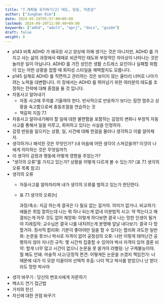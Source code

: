 ```yaml
---
title: "7.계획을 유지하기(2) 태도, 믿음, 자존감"
author: ["Junghan Kim"]
date: 2024-05-18T05:57:00+09:00
lastmod: 2024-09-20T12:00:40+09:00
keywords: ["adhd", "adult", "aprj", "docs", "guide"]
draft: false
weight: 8
---
```


<!--more-->

-   p143 비록 ADHD 가 왜곡된 사고 양상에 의해 생기는 것은 아니지만, ADHD 를 가지고 사는 삶의 과정에서 때때로 비관적인 태도와 부정적인 자아상이 나타나는 것은 놀라운 일이 아닙니다. ADHD 를 가진 성인은 생활 스트레스 요인이나 실패할 위험이 있는 어떤 상황을 접할 때 회피성 스타일을 채택할지도 모릅니다.
-   p145 실제로 ADHD 를 직면하고 관리하는 것은 보이지 않는 울타리 너머로 나아가려는 노력을 대변합니다. 이 장에서는 ADHD 를 뛰어넘기 위한 여러분의 태도를 조정하는 전략에 대해 중점을 둘 것 입니다.
-   자동사고 알아내기
    -   자동 사고에 주의를 기울여야 한다. 반사적으로 반응하기 보다는 잠깐 멈추고 상황을 숙고함으로써 충동조절을 연습하는 것
    -   책갈피 지침 7.1
-   자동사고 알아내기해야 할 일에 대한 불편함을 포함하는 감정의 변화나 부정적 자동사고를 통해서 일을 미루고, 회피하고 있다는 사실을 인정하자.
-   감정 반응을 일으키는 상황, 일, 사건에 대해 한걸음 물러나 생각하고 이를 알아채자.
-   생각하거나 해석한 것은 무엇인가? (내 마음에 어떤 생각이 스쳐갔을까? 이것이 나에게 의미하는 것은 무엇일까?)
-   이 생각이 감정과 행동에 어떻게 영향을 주었는가?
-   “생각의 오류”를 가지고 있는가? 상황을 어떻게 다르게 볼 수 있는가? (표 7.1 생각의 오류 목록 참고)
-   생각의 오류
    -   자동사고를 알아차리며 내가 생각의 오류를 범하고 있는가 판단한다.
    -   표 7.1 생각의 오류[h]

        <div class="hint">

        과장/축소: 지금 하는게 결국은 다 필요 없는 걸거야. 의미가 없거나. 비교하기: 애들은 취업 잘하는데 나는 뭐 하나 되는게 없네 이분법적 사고: 약 먹는다고 해결되는게 아무 것도 없어 재앙화: 이렇게 하다보면 결국 나는 망한 인생이 될거야 지레짐작: 교수님은 결국 나를 내치려는게 분명해 앞날 내다보기: 결국 다 망할거야. 정서적 합리화: 기분이 좋아야만 일을 할 수 있다는 합리화 과도한 일반화: 논문을 못쓰니 박사로 자격이 없어 공정성의 오류: 나만 이렇게 태어난건 공평하지 않아 지나친 규칙: 몇 시간씩 집중할 수 있어야 박사 자격이 있어 결론 비약: 할게 너무 많고 시간이 없으니 논문을 못 쓸거야 라벨링: 난 구제불능이야. 뭘 해도 안돼. 마술적 사고/긍정적 편견: 어떻게든 논문을 쓰겠지 책임전가: 너 때문에 내가 이 모양 이꼴이야 선택적 추출: 나이 먹고 박사를 받았으니 난 받더라도 망한 박사야

        </div>
-   생각 바꾸기 : 당신의 변호사에게 자문하기
-   메소드 연기 접근법
-   가치와 헌신
-   자신에 대한 관점 바꾸기
